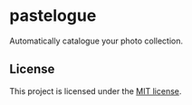 # pastelogue
Automatically catalogue your photo collection.

## License
This project is licensed under the [MIT license](LICENSE).
